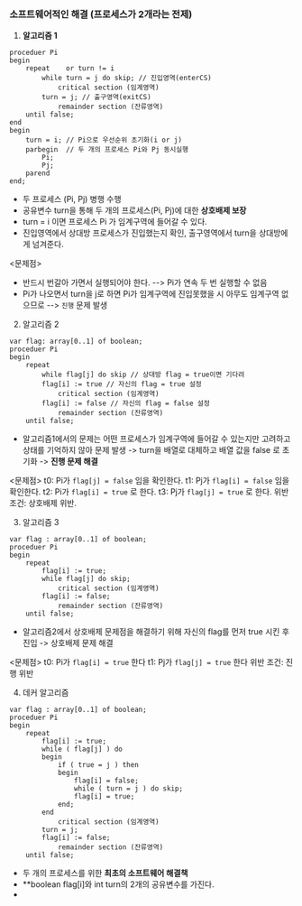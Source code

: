 
### 소프트웨어적인 해결 (프로세스가 2개라는 전제)

1. **알고리즘 1**

```
proceduer Pi
begin
	repeat    or turn != i
		while turn = j do skip; // 진입영역(enterCS)
			critical section (임계영역)
		turn = j; // 출구영역(exitCS)
			remainder section (잔류영역)
	until false;
end
begin
	turn = i; // Pi으로 우선순위 초기화(i or j)
	parbegin  // 두 개의 프로세스 Pi와 Pj 동시실행
		Pi;
		Pj;
	parend
end;
```

- 두 프로세스 (Pi, Pj) 병행 수행
- 공유변수 turn을 통해 두 개의 프로세스(Pi, Pj)에 대한 **상호배제 보장**
- turn = i 이면 프로세스 Pi 가 임계구역에 들어갈 수 있다.
- 진입영역에서 상대방 프로세스가 진입했는지 확인, 출구영역에서 turn을 상대방에게 넘겨준다.

<문제점>
- 반드시 번갈아 가면서 실행되어야 한다. --> Pi가 연속 두 번 실행할 수 없음
-  Pi가 나오면서 turn을 j로 하면 Pi가 임계구역에 진입못했을 시 아무도 임계구역 없으므로 --> `진행` 문제 발생

 2. 알고리즘 2

```
var flag: array[0..1] of boolean;
proceduer Pi
begin
	repeat
		while flag[j] do skip // 상대방 flag = true이면 기다려
		flag[i] := true // 자신의 flag = true 설정
			critical section (임계영역)
		flag[i] := false // 자신의 flag = false 설정
			remainder section (잔류영역)
	until false;
```

- 알고리즘1에서의 문제는 어떤 프로세스가 임계구역에 들어갈 수 있는지만 고려하고 상태를 기억하지 않아 문제 발생 -> turn을 배열로 대체하고 배열 값을 false 로 초기화 -> **진행 문제 해결**

<문제점>
t0: Pi가 `flag[j] = false` 임을 확인한다.
t1: Pj가 `flag[i] = false` 임을 확인한다.
t2: Pi가 `flag[i] = true` 로 한다.
t3: Pj가 `flag[j] = true` 로 한다.
위반 조건: 상호배제 위반.

3. 알고리즘 3

```
var flag : array[0..1] of boolean;
proceduer Pi
begin
	repeat
		flag[i] := true;
		while flag[j] do skip;
			critical section (임계영역)
		flag[i] := false;
			remainder section (잔류영역)
	until false;
```

- 알고리즘2에서 상호배제 문제점을 해결하기 위해 자신의 flag를 먼저 true 시킨 후 진입 -> 상호배제 문제 해결

<문제점>
t0: Pi가 `flag[i] = true` 한다
t1: Pj가 `flag[j] = true` 한다
위반 조건: 진행 위반

4. 데커 알고리즘 

```
var flag : array[0..1] of boolean;
proceduer Pi
begin
	repeat
		flag[i] := true;
		while ( flag[j] ) do
		begin
			if ( true = j ) then
			begin
				flag[i] = false;
				while ( turn = j ) do skip;
				flag[i] = true;
			end;
		end
			critical section (임계영역)
		turn = j;
		flag[i] := false;
			remainder section (잔류영역)
	until false;
```

- 두 개의 프로세스를 위한 **최초의 소프트웨어 해결책**
- **boolean flag[i]와 int turn의 2개의 공유변수를 가진다.
- 